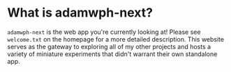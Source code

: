 # What is adamwph-next?

`adamwph-next` is the web app you're currently looking at! Please see `welcome.txt` on the homepage for a more detailed description. This website serves as the gateway to exploring all of my other projects and hosts a variety of miniature experiments that didn't warrant their own standalone app.
